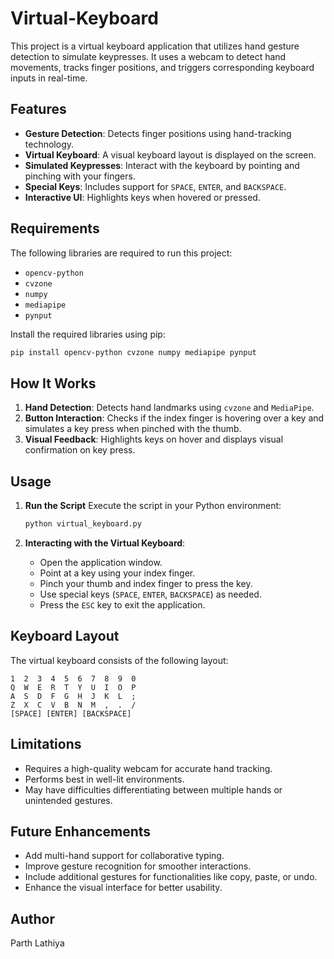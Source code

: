 # Virtual-Keyboard

This project is a virtual keyboard application that utilizes hand gesture detection to simulate keypresses. It uses a webcam to detect hand movements, tracks finger positions, and triggers corresponding keyboard inputs in real-time.

## Features

- **Gesture Detection**: Detects finger positions using hand-tracking technology.
- **Virtual Keyboard**: A visual keyboard layout is displayed on the screen.
- **Simulated Keypresses**: Interact with the keyboard by pointing and pinching with your fingers.
- **Special Keys**: Includes support for `SPACE`, `ENTER`, and `BACKSPACE`.
- **Interactive UI**: Highlights keys when hovered or pressed.

## Requirements

The following libraries are required to run this project:

- `opencv-python`
- `cvzone`
- `numpy`
- `mediapipe`
- `pynput`

Install the required libraries using pip:

```bash
pip install opencv-python cvzone numpy mediapipe pynput
```

## How It Works

1. **Hand Detection**: Detects hand landmarks using `cvzone` and `MediaPipe`.
2. **Button Interaction**: Checks if the index finger is hovering over a key and simulates a key press when pinched with the thumb.
3. **Visual Feedback**: Highlights keys on hover and displays visual confirmation on key press.

## Usage

1. **Run the Script**
   Execute the script in your Python environment:

   ```bash
   python virtual_keyboard.py
   ```

2. **Interacting with the Virtual Keyboard**:
   - Open the application window.
   - Point at a key using your index finger.
   - Pinch your thumb and index finger to press the key.
   - Use special keys (`SPACE`, `ENTER`, `BACKSPACE`) as needed.
   - Press the `ESC` key to exit the application.

## Keyboard Layout

The virtual keyboard consists of the following layout:

```
1  2  3  4  5  6  7  8  9  0
Q  W  E  R  T  Y  U  I  O  P
A  S  D  F  G  H  J  K  L  ;
Z  X  C  V  B  N  M  ,  .  /
[SPACE] [ENTER] [BACKSPACE]
```

## Limitations

- Requires a high-quality webcam for accurate hand tracking.
- Performs best in well-lit environments.
- May have difficulties differentiating between multiple hands or unintended gestures.

## Future Enhancements

- Add multi-hand support for collaborative typing.
- Improve gesture recognition for smoother interactions.
- Include additional gestures for functionalities like copy, paste, or undo.
- Enhance the visual interface for better usability.

## Author

Parth Lathiya

